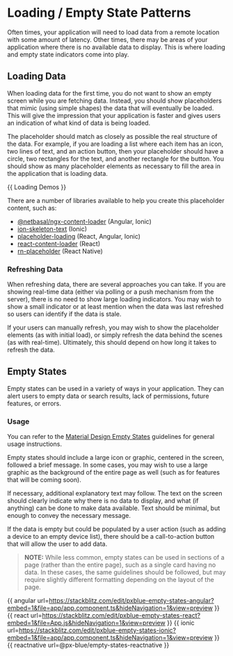 # Loading / Empty State Patterns
 
Often times, your application will need to load data from a remote location with some amount of latency. Other times, there may be areas of your application where there is no available data to display. This is where loading and empty state indicators come into play.
 
## Loading Data
When loading data for the first time, you do not want to show an empty screen while you are fetching data. Instead, you should show placeholders that mimic (using simple shapes) the data that will eventually be loaded. This will give the impression that your application is faster and gives users an indication of what kind of data is being loaded.
 
The placeholder should match as closely as possible the real structure of the data. For example, if you are loading a list where each item has an icon, two lines of text, and an action button, then your placeholder should have a circle, two rectangles for the text, and another rectangle for the button. You should show as many placeholder elements as necessary to fill the area in the application that is loading data.

{{ Loading Demos }}

There are a number of libraries available to help you create this placeholder content, such as:
- [@netbasal/ngx-content-loader](https://www.npmjs.com/package/@netbasal/ngx-content-loader) (Angular, Ionic)
- [ion-skeleton-text](https://ionicframework.com/docs/api/skeleton-text) (Ionic)
- [placeholder-loading](https://www.npmjs.com/package/placeholder-loading) (React, Angular, Ionic)
- [react-content-loader](https://www.npmjs.com/package/react-content-loader) (React)
- [rn-placeholder](https://www.npmjs.com/package/rn-placeholder) (React Native)

### Refreshing Data
When refreshing data, there are several approaches you can take. If you are showing real-time data (either via polling or a push mechanism from the server), there is no need to show large loading indicators. You may wish to show a small indicator or at least mention when the data was last refreshed so users can identify if the data is stale.
 
If your users can manually refresh, you may wish to show the placeholder elements (as with initial load), or simply refresh the data behind the scenes (as with real-time). Ultimately, this should depend on how long it takes to refresh the data.
 

## Empty States
Empty states can be used in a variety of ways in your application. They can alert users to empty data or search results, lack of permissions, future features, or errors. 
 
### Usage
You can refer to the [Material Design Empty States](https://material.io/design/communication/empty-states.html) guidelines for general usage instructions. 
 
Empty states should include a large icon or graphic, centered in the screen, followed a brief message. In some cases, you may wish to use a large graphic as the background of the entire page as well (such as for features that will be coming soon).
 
If necessary, additional explanatory text may follow. The text on the screen should clearly indicate why there is no data to display, and what (if anything) can be done to make data available. Text should be minimal, but enough to convey the necessary message.
 
If the data is empty but could be populated by a user action (such as adding a device to an empty device list), there should be a call-to-action button that will allow the user to add data.
 
> **NOTE:** While less common, empty states can be used in sections of a page (rather than the entire page), such as a single card having no data. In these cases, the same guidelines should be followed, but may require slightly different formatting depending on the layout of the page.

{{ angular url=https://stackblitz.com/edit/pxblue-empty-states-angular?embed=1&file=app/app.component.ts&hideNavigation=1&view=preview }}
{{ react url=https://stackblitz.com/edit/pxblue-empty-states-react?embed=1&file=App.js&hideNavigation=1&view=preview }}
{{ ionic url=https://stackblitz.com/edit/pxblue-empty-states-ionic?embed=1&file=app/app.component.ts&hideNavigation=1&view=preview }}
{{ reactnative url=@px-blue/empty-states-reactnative }}
